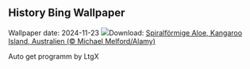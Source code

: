 ## History Bing Wallpaper
Wallpaper date: 2024-11-23
![](https://www.bing.com/th?id=OHR.FibonacciAloe_DE-DE3602004497_UHD.jpg&w=1000)Download: [Spiralförmige Aloe, Kangaroo Island, Australien (© Michael Melford/Alamy)](https://www.bing.com/th?id=OHR.FibonacciAloe_DE-DE3602004497_UHD.jpg)

Auto get programm by LtgX
